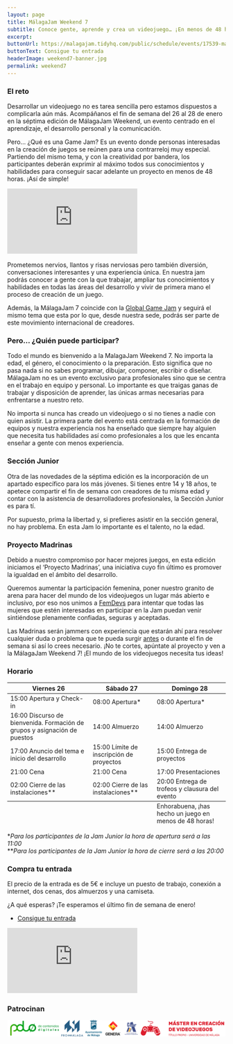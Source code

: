 ```yaml
---
layout: page
title: MálagaJam Weekend 7
subtitle: Conoce gente, aprende y crea un videojuego… ¡En menos de 48 horas!</br>Del 26 al 28 de enero
excerpt: 
buttonUrl: https://malagajam.tidyhq.com/public/schedule/events/17539-malaga-jam-weekend-7
buttonText: Consigue tu entrada
headerImage: weekend7-banner.jpg
permalink: weekend7
---
```


### El reto
Desarrollar un videojuego no es tarea sencilla pero estamos dispuestos a complicarla aún más. Acompáñanos el fin de semana del 26 al 28 de enero en la séptima edición de MálagaJam Weekend, un evento centrado en el aprendizaje, el desarrollo personal y la comunicación.

Pero… ¿Qué es una Game Jam? Es un evento donde personas interesadas en la creación de juegos se reúnen para una contrarreloj muy especial. Partiendo del mismo tema, y con la creatividad por bandera, los participantes deberán exprimir al máximo todos sus conocimientos y habilidades para conseguir sacar adelante un proyecto en menos de 48 horas. ¡Así de simple!

<div class="intrinsic-container ratio-16x9">
	<iframe src="https://www.youtube.com/embed/pkcWHjg43vM?rel=0" frameborder="0" allow="autoplay; encrypted-media" allowfullscreen></iframe>
</div>

Prometemos nervios, llantos y risas nerviosas pero también diversión, conversaciones interesantes y una experiencia única. En nuestra jam podrás conocer a gente con la que trabajar, ampliar tus conocimientos y habilidades en todas las áreas del desarrollo y vivir de primera mano el proceso de creación de un juego.

Además, la MálagaJam 7 coincide con la [Global Game Jam](https://globalgamejam.org/) y seguirá el mismo tema que esta por lo que, desde nuestra sede, podrás ser parte de este movimiento internacional de creadores.

### Pero... ¿Quién puede participar?
Todo el mundo es bienvenido a la MalagaJam Weekend 7. No importa la edad, el género, el conocimiento o la preparación. Esto significa que no pasa nada si no sabes programar, dibujar, componer, escribir o diseñar. MálagaJam no es un evento exclusivo para profesionales sino que se centra en el trabajo en equipo y personal. Lo importante es que traigas ganas de trabajar y disposición de aprender, las únicas armas necesarias para enfrentarse a nuestro reto.

No importa si nunca has creado un videojuego o si no tienes a nadie con quien asistir. La primera parte del evento está centrada en la formación de equipos y nuestra experiencia nos ha enseñado que siempre hay alguien que necesita tus habilidades así como profesionales a los que les encanta enseñar a gente con menos experiencia.

### Sección Junior
Otra de las novedades de la séptima edición es la incorporación de un apartado específico para los más jóvenes. Si tienes entre 14 y 18 años, te apetece compartir el fin de semana con creadores de tu misma edad y contar con la asistencia de desarrolladores profesionales, la Sección Junior es para tí.

Por supuesto, prima la libertad y, si prefieres asistir en la sección general, no hay problema. En esta Jam lo importante es el talento, no la edad.

### Proyecto Madrinas
Debido a nuestro compromiso por hacer mejores juegos, en esta edición iniciamos el ‘Proyecto Madrinas’, una iniciativa cuyo fin último es promover la igualdad en el ámbito del desarrollo.

Queremos aumentar la participación femenina, poner nuestro granito de arena para hacer del mundo de los videojuegos un lugar más abierto e inclusivo, por eso nos unimos a [FemDevs](https://femdevs.org/) para intentar que todas las mujeres que estén interesadas en participar en la Jam puedan venir sintiéndose plenamente confiadas, seguras y aceptadas.

Las Madrinas serán jammers con experiencia que estarán ahí para resolver cualquier duda o problema que te pueda surgir [antes](https://twitter.com/femdevs) o durante el fin de semana si así lo crees necesario. ¡No te cortes, apúntate al proyecto y ven a la MálagaJam Weekend 7! ¡El mundo de los videojuegos necesita tus ideas!

### Horario

<div class="table-wrapper">
	<table class="alt">
		<thead>
			<tr>
				<th>Viernes 26</th>
				<th>Sábado 27</th>
				<th>Domingo 28</th>
			</tr>
		</thead>
		<tbody>
			<tr>
				<td>15:00 Apertura y Check-in</td>
				<td>08:00 Apertura*</td>
				<td>08:00 Apertura*</td>
			</tr>
			<tr>
				<td>16:00 Discurso de bienvenida. Formación de grupos y asignación de puestos</td>
				<td>14:00 Almuerzo</td>
				<td>14:00 Almuerzo</td>
			</tr>
			<tr>
				<td>17:00 Anuncio del tema e inicio del desarrollo</td>
				<td>15:00 Límite de inscripción de proyectos</td>
				<td>15:00 Entrega de proyectos</td>
			</tr>
			<tr>
				<td>21:00 Cena</td>
				<td>21:00 Cena</td>
				<td>17:00 Presentaciones</td>
			</tr>
			<tr>
				<td>02:00 Cierre de las instalaciones**</td>
				<td>02:00 Cierre de las instalaciones**</td>
				<td>20:00 Entrega de trofeos y clausura del evento</td>
			</tr>
		</tbody>
		<tfoot>
			<tr>
				<td colspan="2"></td>
				<td>Enhorabuena, ¡has hecho un juego en menos de 48 horas!</td>
			</tr>
		</tfoot>
	</table>
</div>

**Para los participantes de la Jam Junior la hora de apertura será a las 11:00*   
***Para los participantes de la Jam Junior la hora de cierre será a las 20:00*

### Compra tu entrada
El precio de la entrada es de 5€ e incluye un puesto de trabajo, conexión a internet, dos cenas, dos almuerzos y una camiseta.

¿A qué esperas? ¡Te esperamos el último fin de semana de enero!

<ul class="actions align-center">
	<li><a href="https://malagajam.tidyhq.com/public/schedule/events/17539-malaga-jam-weekend-7" class="button special big">Consigue tu entrada</a></li>
</ul>
<div class="intrinsic-container ratio-16x9">
	<iframe src="https://www.google.com/maps/embed?pb=!1m18!1m12!1m3!1d3198.9844574930457!2d-4.4413097844059495!3d36.69891138109388!2m3!1f0!2f0!3f0!3m2!1i1024!2i768!4f13.1!3m3!1m2!1s0xd72f77fe30405e5%3A0xb44f7091e40acc9e!2sPolo+Digital+Content+M%C3%A1laga!5e0!3m2!1sen!2ses!4v1515614769729" frameborder="0" style="border:0" allowfullscreen></iframe>
</div>

### Patrocinan

<div class="box alt">
	<div><span class="image fit"><img src="images/patrocinadores/patrocinadores.png" alt="" /></span></div>
</div>

